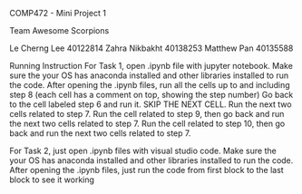 COMP472 - Mini Project 1

Team Awesome Scorpions

Le Cherng Lee 40122814
Zahra Nikbakht 40138253
Matthew Pan 40135588

Running Instruction
For Task 1, open .ipynb file with jupyter notebook.
Make sure the your OS has anaconda installed and other libraries installed to run the code. 
After opening the .ipynb files, run all the cells up to and including step 8 (each cell has a comment on top, showing the step number)
Go back to the cell labeled step 6 and run it. SKIP THE NEXT CELL. Run the next two cells related to step 7.
Run the cell related to step 9, then go back and run the next two cells related to step 7.
Run the cell related to step 10, then go back and run the next two cells related to step 7.

For Task 2, just open .ipynb files with visual studio code. 
Make sure the your OS has anaconda installed and other libraries installed to run the code. 
After opening the .ipynb files, just run the code from first block to the last block to see it working
